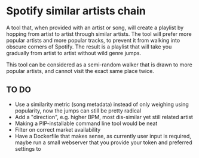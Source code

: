 # Spotify similar artists chain

A tool that, when provided with an artist or song, will create a playlist by hopping from artist to artist through similar artists.
The tool will prefer more popular artists and more popular tracks, to prevent it from walking into obscure corners of Spotify.
The result is a playlist that will take you gradually from artist to artist without wild genre jumps.

This tool can be considered as a semi-random walker that is drawn to more popular artists, and cannot visit the exact same place twice.

## TO DO

- Use a similarity metric (song metadata) instead of only weighing using popularity, now the jumps can still be pretty radical
- Add a "direction", e.g. higher BPM, most dis-similar yet still related artist
- Making a PIP-installable command line tool would be neat
- Filter on correct market availability
- Have a Dockerfile that makes sense, as currently user input is required, maybe run a small webserver that you provide your token and preferred settings to
